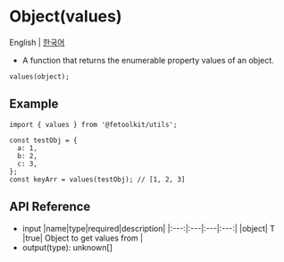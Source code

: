 # Object(values)

English | [한국어](./values_kr.md)

- A function that returns the enumerable property values of an object.

```tsx
values(object);
```

## Example

```tsx
import { values } from '@fetoolkit/utils';

const testObj = {
  a: 1,
  b: 2,
  c: 3,
};
const keyArr = values(testObj); // [1, 2, 3]
```

## API Reference

- input
  |name|type|required|description|
  |:---:|:---|:---|:---:|
  |object| T |true| Object to get values from |
- output(type): unknown[]
